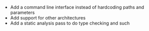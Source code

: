 - Add a command line interface instead of hardcoding paths and parameters
- Add support for other architectures
- Add a static analysis pass to do type checking and such
